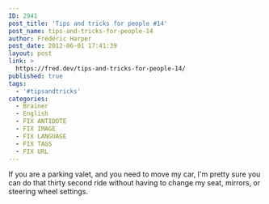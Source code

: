 ```yaml
---
ID: 2941
post_title: 'Tips and tricks for people #14'
post_name: tips-and-tricks-for-people-14
author: Frédéric Harper
post_date: 2012-06-01 17:41:39
layout: post
link: >
  https://fred.dev/tips-and-tricks-for-people-14/
published: true
tags:
  - '#tipsandtricks'
categories:
  - Brainer
  - English
  - FIX ANTIDOTE
  - FIX IMAGE
  - FIX LANGUAGE
  - FIX TAGS
  - FIX URL
---
```

<p>If you are a parking valet, and you need to move my car, I'm pretty sure you can do that thirty second ride without having to change my seat, mirrors, or steering wheel settings.</p> 